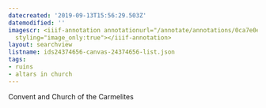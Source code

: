 ```yaml
---
datecreated: '2019-09-13T15:56:29.503Z'
datemodified: ''
imagescr: <iiif-annotation annotationurl="/annotate/annotations/0ca7e0e1-d63f-11e9-8840-88e9fe7026e8.json"
  styling="image_only:true"></iiif-annotation>
layout: searchview
listname: ids24374656-canvas-24374656-list.json
tags:
- ruins
- altars in church
---
```

Convent and Church of the Carmelites
